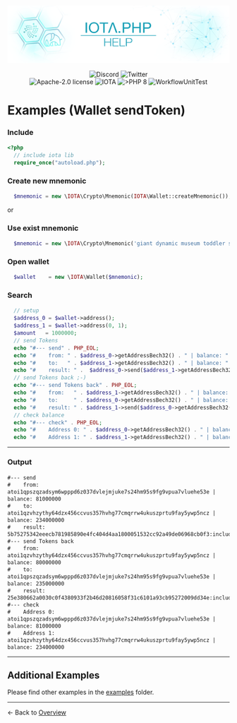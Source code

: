 ![IOTA.php](./images/IOTA_PHP_Banner_Interact_Help.png)

<p style="text-align:center;">
  <a href="https://discord.iota.org/" style="text-decoration:none;"><img src="https://img.shields.io/badge/Discord-9cf.svg?style=social&logo=discord" alt="Discord"></a>
  <a href="https://twitter.com/IOTAphp/" style="text-decoration:none;"><img src="https://img.shields.io/badge/Twitter-9cf.svg?style=social&logo=twitter" alt="Twitter"></a>
  <br>
  <a href="https://github.com/iota-community/iota.php/LICENSE" style="text-decoration:none;"><img src="https://img.shields.io/badge/license-Apache--2.0-green?style=flat-square" alt="Apache-2.0 license"></a>
  <a href="https://www.iota.org/" style="text-decoration:none;"><img src="https://img.shields.io/badge/IOTA-lightgrey?style=flat&logo=iota" alt="IOTA"></a>
  <a href="https://www.php.net/" style="text-decoration:none;"><img src="https://img.shields.io/badge/PHP->= 8.x-blue?style=flat-square&logo=php" alt=">PHP 8"></a>
  <img src="https://github.com/iota-community/iota.php/actions/workflows/phpunit.yml/badge.svg" alt="WorkflowUnitTest">
</p>

# Examples (Wallet sendToken)

### Include

```php
<?php
  // include iota lib
  require_once("autoload.php");
```

### Create new mnemonic

```php
  $mnemonic = new \IOTA\Crypto\Mnemonic(IOTA\Wallet::createMnemonic());
```

or

### Use exist mnemonic

```php
  $mnemonic = new \IOTA\Crypto\Mnemonic('giant dynamic museum toddler six deny defense ostrich bomb access mercy blood explain muscle shoot shallow glad autumn author calm heavy hawk abuse rally');
```

### Open wallet

```php
  $wallet    = new \IOTA\Wallet($mnemonic);
```

### Search

```php
  // setup
  $address_0 = $wallet->address();
  $address_1 = $wallet->address(0, 1);
  $amount   = 1000000;
  // send Tokens
  echo "#--- send" . PHP_EOL;
  echo "#    from: " . $address_0->getAddressBech32() . " | balance: " . $address_0->getBalance() . PHP_EOL;
  echo "#    to:   " . $address_1->getAddressBech32() . " | balance: " . $address_1->getBalance() . PHP_EOL;
  echo "#    result: " .  $address_0->send($address_1->getAddressBech32(), $amount) . PHP_EOL;
  // send Tokens back ;-)
  echo "#--- send Tokens back" . PHP_EOL;
  echo "#    from:   " . $address_1->getAddressBech32() . " | balance: " . $address_1->getBalance() . PHP_EOL;
  echo "#    to:     " . $address_0->getAddressBech32() . " | balance: " . $address_0->getBalance() . PHP_EOL;
  echo "#    result: " . $address_1->send($address_0->getAddressBech32(), $amount) . PHP_EOL;
  // check balance
  echo "#--- check" . PHP_EOL;
  echo "#    Address 0: " . $address_0->getAddressBech32() . " | balance: " . $address_0->getBalance() . PHP_EOL;
  echo "#    Address 1: " . $address_1->getAddressBech32() . " | balance: " . $address_1->getBalance() . PHP_EOL;

```
---
### Output

```
#--- send
#    from: atoi1qpszqzadsym6wpppd6z037dvlejmjuke7s24hm95s9fg9vpua7vluehe53e | balance: 81000000
#    to:   atoi1qzvhzythy64dzx456ccvus357hvhg77cmqrrw4ukuszprtu9fay5ywp5ncz | balance: 234000000
#    result: 5b75275342eeecb781985890e4fc404d4aa1800051532cc92a49de06968cb0f3:included
#--- send Tokens back
#    from:   atoi1qzvhzythy64dzx456ccvus357hvhg77cmqrrw4ukuszprtu9fay5ywp5ncz | balance: 80000000
#    to:     atoi1qpszqzadsym6wpppd6z037dvlejmjuke7s24hm95s9fg9vpua7vluehe53e | balance: 235000000
#    result: 25e380662a0030c0f4380933f2b46d20816058f31c6101a93cb95272009dd34e:included
#--- check
#    Address 0: atoi1qpszqzadsym6wpppd6z037dvlejmjuke7s24hm95s9fg9vpua7vluehe53e | balance: 81000000
#    Address 1: atoi1qzvhzythy64dzx456ccvus357hvhg77cmqrrw4ukuszprtu9fay5ywp5ncz | balance: 234000000
```

---

## Additional Examples

Please find other examples in the [examples](../examples) folder.


___

<- Back to [Overview](000_index.md)